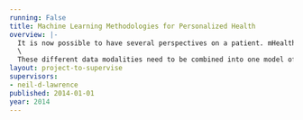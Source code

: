 ```yaml
---
running: False
title: Machine Learning Methodologies for Personalized Health
overview: |-
  It is now possible to have several perspectives on a patient. mHealth provides information derived from mobile phones. Full genotyping of patients is becoming affordable, providing information about genetic background. The phenotype of disease is becoming better characterised than ever before. Techniques such as transcriptome analysis allow a highly detailed characterization of the state of a tissue. Finally the UK government’s midata initiative (and similar initiatives elsewhere) may eventually allow patients to provide information about their consumer spending habits as well as social network behaviour.\
  \
  These different data modalities need to be combined into one model of the patients well being. There are major challenges with doing this: models need to be applied across millions of patients and for any given patient many information modalities will be missing. Addressing data of this type requires new machine learning methodologies. This project will focus on combining data from different modalities within the same probabilistic model.
layout: project-to-supervise
supervisors:
- neil-d-lawrence
published: 2014-01-01
year: 2014
---
```


